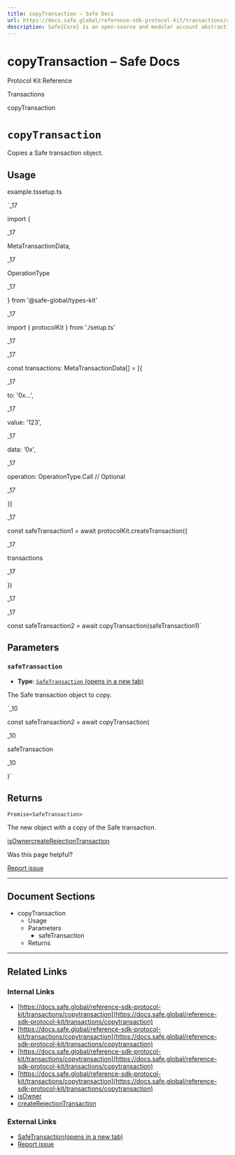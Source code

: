 ```yaml
---
title: copyTransaction – Safe Docs
url: https://docs.safe.global/reference-sdk-protocol-kit/transactions/copytransaction
description: Safe{Core} is an open-source and modular account abstraction stack. Learn about its features and how to use it.
---
```


# copyTransaction – Safe Docs

Protocol Kit Reference

Transactions

copyTransaction

# `copyTransaction`

Copies a Safe transaction object.

## Usage



example.tssetup.ts

`_17

import {

_17

MetaTransactionData,

_17

OperationType

_17

} from '@safe-global/types-kit'

_17

import { protocolKit } from './setup.ts'

_17

_17

const transactions: MetaTransactionData[] = [{

_17

to: '0x...',

_17

value: '123',

_17

data: '0x',

_17

operation: OperationType.Call // Optional

_17

}]

_17

const safeTransaction1 = await protocolKit.createTransaction({

_17

transactions

_17

})

_17

_17

const safeTransaction2 = await copyTransaction(safeTransaction1)`

## Parameters

### `safeTransaction`

- **Type**: [`SafeTransaction` (opens in a new tab)](https://github.com/safe-global/safe-core-sdk/blob/main/packages/types-kit/src/types.ts#L54-L60)

The Safe transaction object to copy.

`_10

const safeTransaction2 = await copyTransaction(

_10

safeTransaction

_10

)`

## Returns

`Promise<SafeTransaction>`

The new object with a copy of the Safe transaction.

[isOwner](/reference-sdk-protocol-kit/safe-info/isowner "isOwner")[createRejectionTransaction](/reference-sdk-protocol-kit/transactions/createrejectiontransaction "createRejectionTransaction")

Was this page helpful?

[Report issue](https://github.com/safe-global/safe-docs/issues/new?assignees=&labels=nextra-feedback&projects=&template=nextra-feedback.yml&title=%5BFeedback%5D+)

---

## Document Sections

- copyTransaction
  - Usage
  - Parameters
    - safeTransaction
  - Returns

---

## Related Links

### Internal Links

- [https://docs.safe.global/reference-sdk-protocol-kit/transactions/copytransaction](https://docs.safe.global/reference-sdk-protocol-kit/transactions/copytransaction)
- [https://docs.safe.global/reference-sdk-protocol-kit/transactions/copytransaction](https://docs.safe.global/reference-sdk-protocol-kit/transactions/copytransaction)
- [https://docs.safe.global/reference-sdk-protocol-kit/transactions/copytransaction](https://docs.safe.global/reference-sdk-protocol-kit/transactions/copytransaction)
- [https://docs.safe.global/reference-sdk-protocol-kit/transactions/copytransaction](https://docs.safe.global/reference-sdk-protocol-kit/transactions/copytransaction)
- [isOwner](https://docs.safe.global/reference-sdk-protocol-kit/safe-info/isowner)
- [createRejectionTransaction](https://docs.safe.global/reference-sdk-protocol-kit/transactions/createrejectiontransaction)

### External Links

- [SafeTransaction(opens in a new tab)](https://github.com/safe-global/safe-core-sdk/blob/main/packages/types-kit/src/types.ts)
- [Report issue](https://github.com/safe-global/safe-docs/issues/new?assignees=&labels=nextra-feedback&projects=&template=nextra-feedback.yml&title=%5BFeedback%5D+)
